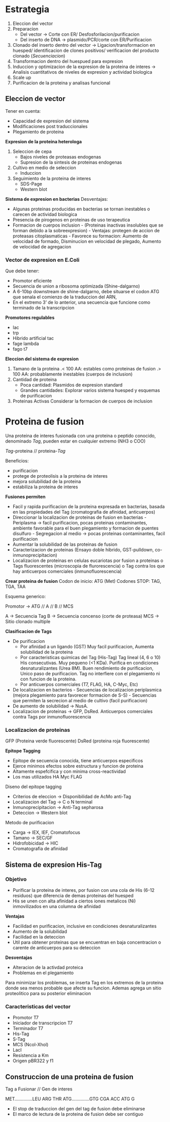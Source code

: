 # Estrategia

1. Eleccion del vector
2. Preparacion
   - Del vector → Corte con ER/ Desfosforilacion/purificacion
   - Del inserto de DNA → plasmido/PCR/corte con ER/Purificacion
3. Clonado del inserto dentro del vector → Ligacion/transformacion en huesped/ identificacion de clones positivos/ verificacion del producto clonado (*Secuenciacion*)
4. Transformacion dentro del huespued para expresion
5. Induccion y optimizacion de la expresion de la proteina de interes → Analisis cuantitativos de niveles de expresion y actividad biologica
6. Scale up
7. Purificacion de la proteina y analisas funcional

## Eleccion de vector

Tener en cuenta:
- Capacidad de expresion del sistema
- Modificaciones post traduccionales
- Plegamiento de proteina

**Expresion de la proteina heterologa**
1. Seleccion de cepa
   - Bajos niveles de proteasas endogenas
   - Supresion de la sintesis de proteinas endogenas
2. Cultivo en medio de seleccion
   - Induccion
3. Seguimiento de la proteina de interes
   - SDS-Page
   - Western blot

**Sistema de expresion en bacterias**
Desventajas:
- Algunas proteinas producidas en bacterias se tornan inestables o carecen de actividad biologica
- Presencia de pirogenos en proteinas de uso terapeutica
- Formacion de cuerpos inclusion
	  - (Proteinas inactivas insolubles que se forman debido a la sobreexpresion)
	  - Ventajas: protegen de accion de proteasas citoplasmaticas
	  - Favorece su formacion: Aumento de velocidad de formado, Disminucion en velocidad de plegado, Aumento de velocidad de agregacion

### Vector de expresion en E.Coli

Que debe tener:
- Promotor eficiente
- Secuencia de union a ribosoma optimizada (Shine-dalgarno)
- A 6-10bp downstream de shine-dalgarno, debe situarse el codon ATG que senala el comienzo de la traduccion del ARN,
- En el extremo 3’ de lo anterior, una secuencia que funcione como terminado de la transcripcion

**Promotores regulables**
- lac
- trp
- Hibrido artificial tac
- fage lambda
- fago t7

**Eleccion del sistema de expresion**
1. Tamano de la proteina
   .< 100 AA: estables como proteinas de fusion
   .> 100 AA: probablamente inestables (cuerpos de inclusion)
2. Cantidad de proteina
   - Poca cantidad: Plasmidos de expresion standard
   - Grandes cantidades: Explorar varios sistema huesped y esquemas de purificacion
3. Proteinas Activas
   Considerar la formacion de cuerpos de inclusion

# Proteina de fusion

Una proteina de interes fusionada con una proteina o peptido conocido, denominado *Tag*, pueden estar en cualquier extremo (NH3 o COO)

*Tag*-proteina // proteina-*Tag*

Beneficios:
- purificacion
- protege de proteolisis a la proteina de interes
- mejora solubilidad de la proteina
- estabiliza la proteina de interes

**Fusiones permiten**
- Facil y rapida purificacion de la proteina expresada en bacterias, basada en las propiedades del Tag (cromatografia de afinidad, anticuerpos)
- Direccionar la localizacion de proteinas de fusion en bacterias
	  - Periplasma → facil purificacion, pocas proteinas contaminantes, ambiente favorable para el buen plegamiento y formacion de puentes disulfuro
	  - Segregacion al medio → pocas proteinas contaminantes, facil purificacion
- Aumentar la solubilidad de las proteinas de fusion
- Caracterizacion de proteinas (Ensayo doble hibrido, GST-pulldown, co-inmunoprecipitacion)
- Localizacion de proteinas en celulas eucariotas por fusion a proteinas o Tags fluorescentes (microscopia de flurorescencia) o Tag contra los que hay anticuerpos comerciales (inmunofluorescencia)

**Crear proteina de fusion**
Codon de inicio: ATG (Met)
Codones STOP: TAG, TGA, TAA

Esquema generico:

Promotor → ATG // A // B // MCS

A → Secuencia Tag
B → Secuencia concenso (corte de proteasa)
MCS → Sitio clonado multiple

**Clasificacion de Tags**
- De purificacion
	 - Por afinidad a un ligando (GST)
	   Muy facil purificacion, Aumenta solubilidad de la proteina
	 - Por caracteristicas quimicas del Tag (His-Tag)
	   Tag lineal (4, 6 o 10) His consecutivas.
	   Muy pequeno (<1 KDa).
	   Purifica en condiciones desnaturalizantes (Urea 8M).
	   Buen rendimiento de purificacion, Unico paso de purificacion.
	   Tag no interfiere con el plegamiento ni con funcion de la proteina.
	 - Por anticuerpos comerciales (T7, FLAG, HA, C-Myc, Etc)
- De localizacion en bacterios
	  - Secuencias de localizacion periplasmica (mejora plegamiento para favorecer formacion de S-S)
	  - Secuencias que permiten la secrecion al medio de cultivo (facil purificacion)
- De aumento de solubilidad → NusA.
- Localizacion de proteinas → GFP, DsRed. Anticuerpos comerciales contra Tags por inmunofluorescencia

### Localizacion de proteinas
GFP (Proteina verde fluorescente)
DsRed (proteina roja fluorescente)

**Epitope Tagging**
- Epitope de secuencia conocida, tiene anticuerpos especificos
- Ejerce minimos efectos sobre estructura y funcion de proteina
- Altamente espefcifica y con minima cross-reactividad
- Los mas utilizados 
  HA
  Myc
  FLAG

Diseno del epitope tagging
- Criterios de eleccion → Disponibilidad de AcMo anti-Tag
- Localizacion del Tag → C o N terminal
- Inmunoprecipitacion → Anti-Tag sepharosa
- Deteccion → Western blot

Metodo de purificacion
- Carga → IEX, IEF, Cromatofocus
- Tamano → SEC/GF
- Hidrofobicidad → HIC
- Cromatografia de afinidad


## Sistema de expresion His-Tag

### Objetivo

- Purificar la proteina de interes, por fusion con una cola de His (6-12 residuos) que diferencia de demas proteinas del huesped
- His se unen con alta afinidad a ciertos iones metalicos (Ni) inmovilizados en una columna de afinidad

**Ventajas**
- Facilidad en purificacion, inclusive en condiciones desnaturalizantes
- Aumento de la solubilidad
- Facilidad en la deteccion
- Util para obtener proteinas que se encuentran en baja concentracion o carente de anticuerpos para su deteccion

**Desventajas**
- Alteracion de la activdad proteica
- Problemas en el plegamiento

Para minimizar los problemas, se inserta Tag en los extremos de la proteina donde sea menos probable que afecte su funcion. 
Ademas agrega un sitio proteolitico para su posterior eliminacion

### Caracteristicas del vector

- Promotor T7
- Iniciador de transcripcion T7
- Terminador T7
- His-Tag
- S-Tag
- MCS (Ncol-Xhol)
- LacI
- Resistencia a Km
- Origen pBR322 y f1

## Construccion de una proteina de fusion

Tag a Fusionar // Gen de interes

MET…………..LEU ARG THR
ATG…………..GTG CGA ACC ATG G

- El stop de traduccion del gen del tag de fusion debe eliminarse
- El marco de lectura de la proteina de fusion debe ser contiguo